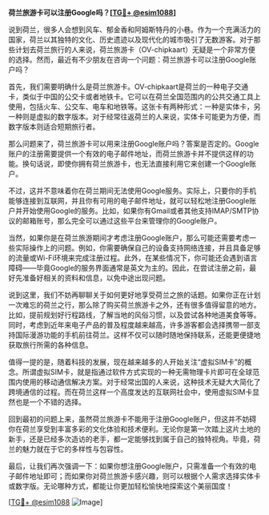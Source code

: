 **荷兰旅游卡可以注册Google吗？[[TG💪+ @esim1088](https://t.me/s/esim1088)]**

说到荷兰，很多人会想到风车、郁金香和阿姆斯特丹的小巷。作为一个充满活力的国家，荷兰以其独特的文化、历史遗迹以及现代化的城市吸引了无数游客。对于那些计划去荷兰旅行的人来说，荷兰旅游卡（OV-chipkaart）无疑是一个非常方便的选择。然而，最近有不少朋友在咨询一个问题：荷兰旅游卡可以注册Google账户吗？

首先，我们需要明确什么是荷兰旅游卡。OV-chipkaart是荷兰的一种电子交通卡，类似于中国的公交卡或者地铁卡。它可以在荷兰全国范围内的公共交通工具上使用，包括火车、公交车、电车和地铁等。这张卡有两种形式：一种是实体卡，另一种则是虚拟的数字版本。对于经常往返荷兰的人来说，实体卡可能更为方便，而数字版本则适合短期旅行者。

那么问题来了，荷兰旅游卡可以用来注册Google账户吗？答案是否定的。Google账户的注册需要提供一个有效的电子邮件地址，而荷兰旅游卡并不提供这样的功能。换句话说，即使你拥有荷兰旅游卡，也无法直接利用它来创建一个Google账户。

不过，这并不意味着你在荷兰期间无法使用Google服务。实际上，只要你的手机能够连接到互联网，并且你有可用的电子邮件地址，就可以轻松地注册Google账户并开始使用Google的服务。比如，如果你有Gmail或者其他支持IMAP/SMTP协议的邮箱账号，那么完全可以通过这些平台来管理你的Google账户。

当然，如果你是在荷兰旅游期间才考虑注册Google账户，那么可能还需要考虑一些实际操作上的问题。例如，你需要确保自己的设备支持网络连接，并且具备足够的流量或Wi-Fi环境来完成注册过程。此外，在某些情况下，你可能还会遇到语言障碍——毕竟Google的服务界面通常是英文为主的。因此，在尝试注册之前，最好先准备好相关的资料和信息，以免中途出现问题。

说到这里，我们不妨再聊聊关于如何更好地享受荷兰之旅的话题。如果你正在计划一次难忘的荷兰之行，那么除了购买荷兰旅游卡之外，还有很多值得留意的地方。比如，提前规划好行程路线，了解当地的风俗习惯，以及尝试各种地道美食等等。同时，考虑到近年来电子产品的普及程度越来越高，许多游客都会选择携带一部支持国际漫游功能的手机前往荷兰。这样不仅可以随时随地保持联系，还能更便捷地获取旅行所需的各种信息。

值得一提的是，随着科技的发展，现在越来越多的人开始关注“虚拟SIM卡”的概念。所谓虚拟SIM卡，就是指通过软件方式实现的一种无需物理卡片即可在全球范围内使用的移动通信解决方案。对于经常出国的人来说，这种技术无疑大大简化了跨境通信的过程。而在荷兰这样一个高度发达的互联网社会中，使用虚拟SIM卡显然也是一个不错的选择。

回到最初的问题上来，虽然荷兰旅游卡不能用于注册Google账户，但这并不妨碍你在荷兰享受到丰富多彩的文化体验和技术便利。无论你是第一次踏上这片土地的新手，还是已经多次造访的老手，都一定能够找到属于自己的独特视角。毕竟，荷兰的魅力就在于它的多样性与包容性。

最后，让我们再次强调一下：如果你想注册Google账户，只需准备一个有效的电子邮件地址即可；而如果你对荷兰旅游卡感兴趣，则可以根据个人需求选择实体卡或数字版。无论哪种方式，都能让你更加轻松愉快地探索这个美丽国度！

[[TG💪+ @esim1088](https://t.me/s/esim1088) ![Image](https://i.postimg.cc/4NQfJmqS/Snipaste-2025-05-13-00-14-12.png)]
